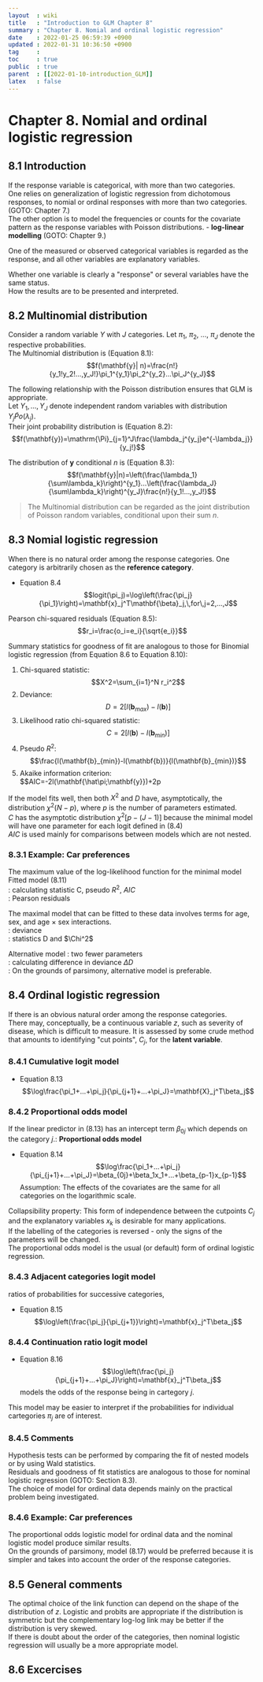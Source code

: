 ```yaml
---
layout  : wiki
title   : "Introduction to GLM Chapter 8"
summary : "Chapter 8. Nomial and ordinal logistic regression"
date    : 2022-01-25 06:59:39 +0900
updated : 2022-01-31 10:36:50 +0900
tag     : 
toc     : true
public  : true
parent  : [[2022-01-10-introduction_GLM]]
latex   : false
---
```


 # Chapter 8. Nomial and ordinal logistic regression

## 8.1 Introduction

If the response variable is categorical, with more than two categories.  
One relies on generalization of logistic regression from dichotomous responses, to nomial or ordinal responses with more than two categories. (GOTO: Chapter 7.)  
The other option is to model the frequencies or counts for the covariate pattern as the response variables with Poisson distributions. - **log-linear modelling** (GOTO: Chapter 9.)  

One of the measured or observed categorical variables is regarded as the response, and all other variables are explanatory variables.  

Whether one variable is clearly a "response" or several variables have the same status.  
How the results are to be presented and interpreted.

## 8.2 Multinomial distribution

Consider a random variable $Y$ with $J$ categories. Let $\pi_1$, $\pi_2$, ..., $\pi_J$ denote the respective probabilities.  
The Multinomial distribution is (Equation 8.1):  
$$f(\mathbf{y}| n)=\frac{n!}{y_1!y_2!...,y_J!}\pi_1^{y_1}\pi_2^{y_2}...\pi_J^{y_J}$$

The following relationship with the Poisson distribution ensures that GLM is appropriate.  
Let $Y_1,...,Y_J$ denote independent random variables with distribution $Y_j\tilde Po(\lambda_j)$.  
Their joint probability distribution is (Equation 8.2):  
$$f(\mathbf{y})=\mathrm{\Pi}_{j=1}^J\frac{\lambda_j^{y_j}e^{-\lambda_j}}{y_j!}$$

The distribution of $\mathbf{y}$ conditional $n$ is (Equation 8.3):  
$$f(\mathbf{y}|n)=\left(\frac{\lambda_1}{\sum\lambda_k}\right)^{y_1}...\left(\frac{\lambda_J}{\sum\lambda_k}\right)^{y_J}\frac{n!}{y_1!...,y_J!}$$

> The Multinomial distribution can be regarded as the joint distribution of Poisson random variables, conditional upon their sum $n$.

## 8.3 Nomial logistic regression

When there is no natural order among the response categories. One category is arbitrarily chosen as the **reference category**.  
* Equation 8.4
$$logit(\pi_j)=\log\left(\frac{\pi_j}{\pi_1}\right)=\mathbf{x}_j^T\mathbf{\beta}_j,\,for\,j=2,...,J$$

Pearson chi-squared residuals (Equation 8.5):  
$$r_i=\frac{o_i=e_i}{\sqrt{e_i}}$$

Summary statistics for goodness of fit  are analogous to those for Binomial logistic regression (from Equation 8.6 to Equation 8.10):  
1) Chi-squared statistic:  
   $$X^2=\sum_{i=1}^N r_i^2$$
2) Deviance:  
   $$D=2\left[l(\mathbf{b}_{max})-l(\mathbf{b})\right]$$
3) Likelihood ratio chi-squared statistic:  
   $$C=2\left[l(\mathbf{b})-l(\mathbf{b}_{min})\right]$$
4) Pseudo $R^2$:  
   $$\frac{l(\mathbf{b}_{min})-l(\mathbf{b})}{l(\mathbf{b}_{min})}$$
5) Akaike information criterion:  
   $$AIC=-2l(\mathbf{\hat\pi;\mathbf{y}})+2p

If the model fits well, then both $X^2$ and $D$ have, asymptotically, the distribution $\chi^2(N-p)$, where $p$ is the number of parameters estimated.  
$C$ has the asymptotic distribution $\chi^2[p-(J-1)]$ because the minimal model will have one parameter for each logit defined in (8.4)  
$AIC$ is used mainly for comparisons between models which are not nested.  

### 8.3.1 Example: Car preferences

The maximum value of the log-likelihood function for the minimal model  
Fitted model (8.11)  
: calculating statistic C, pseudo $R^2$, $AIC$  
: Pearson residuals  

The maximal model that can be fitted to these data involves terms for age, sex, and age $\times$ sex interactions.  
: deviance  
: statistics D and $\Chi^2$  

Alternative model : two fewer parameters  
: calculating difference in deviance $\Delta D$  
: On the grounds of parsimony, alternative model is preferable.  

## 8.4 Ordinal logistic regression

If there is an obvious natural order among the response categories.  
There may, conceptually, be a continuous variable $z$, such as severity of disease, which is difficult to measure. It is assessed by some crude method that amounts to identifying "cut points", $C_j$, for the **latent variable**.

### 8.4.1 Cumulative logit model

* Equation 8.13
$$\log\frac{\pi_1+...+\pi_j}{\pi_{j+1}+...+\pi_J}=\mathbf{X}_j^T\beta_j$$

### 8.4.2 Proportional odds model

If the linear predictor in (8.13) has an intercept term $\beta_{0j}$ which depends on the category $j$.: **Proportional odds model**  
* Equation 8.14
$$\log\frac{\pi_1+...+\pi_j}{\pi_{j+1}+...+\pi_J}=\beta_{0j}+\beta_1x_1+...+\beta_{p-1}x_{p-1}$$
Assumption: The effects of the covariates are the same for all categories on the logarithmic scale.

Collapsibility property: This form of independence between the cutpoints $C_j$ and the explanatory variables $x_k$ is desirable for many applications.  
If the labelling of the categories is reversed - only the signs of the parameters will be changed.  
The proportional odds model is the usual (or default) form of ordinal logistic regression.  

### 8.4.3 Adjacent categories logit model

ratios of probabilities for successive categories,  
* Equation 8.15
$$\log\left(\frac{\pi_j}{\pi_{j+1}}\right)=\mathbf{x}_j^T\beta_j$$

### 8.4.4 Continuation ratio logit model

* Equation 8.16
$$\log\left(\frac{\pi_j}{\pi_{j+1}+...+\pi_J}\right)=\mathbf{x}_j^T\beta_j$$
models the odds of the response being in cartegory $j$.  

This model may be easier to interpret if the probabilities for individual cartegories $\pi_j$ are of interest.  

### 8.4.5 Comments

Hypothesis tests can be performed by comparing the fit of nested models or by using Wald statistics.  
Residuals and goodness of fit statistics are analogous to those for nominal logistic regression (GOTO: Section 8.3).  
The choice of model for ordinal data depends mainly on the practical problem being investigated.  

### 8.4.6 Example: Car preferences

The proportional odds logistic model for ordinal data and the nominal logistic model produce similar results.  
On the grounds of parsimony, model (8.17) would be preferred because it is simpler and takes into account the order of the response categories.

## 8.5 General comments

The optimal choice of the link function can depend on the shape of the distribution of $z$. Logistic and probits are appropriate if the distribution is symmetric but the complementary log-log link may be better if the distribution is very skewed.  
If there is doubt about the order of the categories, then nominal logistic regression will usually be a more appropriate model.  

## 8.6 Excercises



